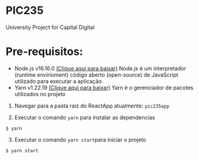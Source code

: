 # PIC235
University Project for Capital Digital

# Pre-requisitos:
* Node.js v16.16.0 [(Clique aqui para baixar)](https://nodejs.org/en/download/)
Node.js é um interpretador (runtime envirioment) código aberto (open-source) de JavaScript utilizado para executar a aplicação.
* Yarn v1.22.19 [(Clique aqui para baixar)](https://classic.yarnpkg.com/lang/en/docs/install/#windows-stable)
Yarn é o gerenciador de pacotes utilizados no projeto
 
 1. Navegar para a pasta raiz do ReactApp atualmente: ``pic235app``
    
 2. Executar o comando ``yarn`` para instalar as dependencias
 ```console
 $ yarn
 ```
 3. Executar o comando ``yarn start``para iniciar o projeto
 ```console
 $ yarn start
 ```
